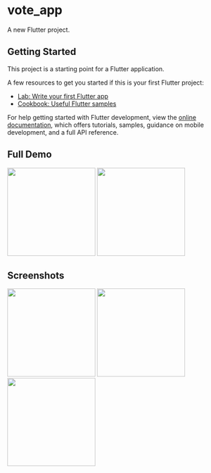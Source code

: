 # vote_app

A new Flutter project.

## Getting Started

This project is a starting point for a Flutter application.

A few resources to get you started if this is your first Flutter project:

- [Lab: Write your first Flutter app](https://docs.flutter.dev/get-started/codelab)
- [Cookbook: Useful Flutter samples](https://docs.flutter.dev/cookbook)

For help getting started with Flutter development, view the
[online documentation](https://docs.flutter.dev/), which offers tutorials,
samples, guidance on mobile development, and a full API reference.


## Full Demo
 
<img src = "https://github.com/Jeels-Ambaliya/Vote_App_/assets/123535768/ed70dcfb-493f-47e8-a471-6731a112cffe" width = "200px">    <img src = "https://github.com/Jeels-Ambaliya/Vote_App_/assets/123535768/a5787e54-4afb-4374-b8b3-78bc573bb2c1" width = "200px">


## Screenshots

<img src = "https://github.com/Jeels-Ambaliya/Vote_App_/assets/123535768/22658edd-f7a7-43b2-89f8-d1cea65fafa3" width = "200px">    <img src = "https://github.com/Jeels-Ambaliya/Vote_App_/assets/123535768/6fbc5e0c-46e8-4fae-a9d6-0b1fd57916f1" width = "200px">    <img src = "https://github.com/Jeels-Ambaliya/Vote_App_/assets/123535768/e18e2d33-651e-4947-8154-ee2940d177da" width = "200px">     
